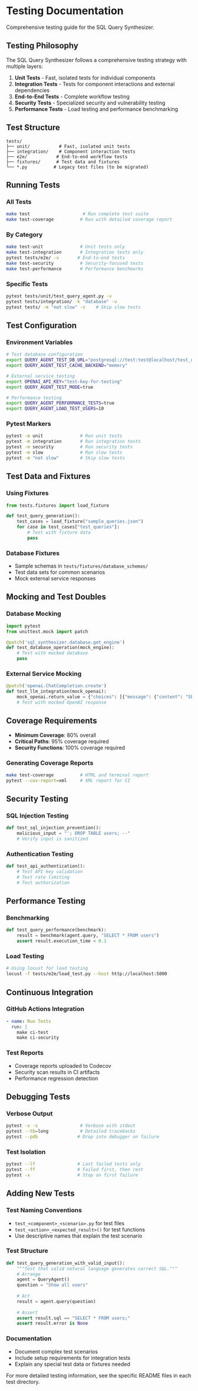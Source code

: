 # Testing Documentation

Comprehensive testing guide for the SQL Query Synthesizer.

## Testing Philosophy

The SQL Query Synthesizer follows a comprehensive testing strategy with multiple layers:

1. **Unit Tests** - Fast, isolated tests for individual components
2. **Integration Tests** - Tests for component interactions and external dependencies
3. **End-to-End Tests** - Complete workflow testing
4. **Security Tests** - Specialized security and vulnerability testing
5. **Performance Tests** - Load testing and performance benchmarking

## Test Structure

```
tests/
├── unit/           # Fast, isolated unit tests
├── integration/    # Component interaction tests
├── e2e/           # End-to-end workflow tests
├── fixtures/      # Test data and fixtures
└── *.py          # Legacy test files (to be migrated)
```

## Running Tests

### All Tests
```bash
make test                    # Run complete test suite
make test-coverage          # Run with detailed coverage report
```

### By Category
```bash
make test-unit              # Unit tests only
make test-integration       # Integration tests only
pytest tests/e2e/ -v       # End-to-end tests
make test-security          # Security-focused tests
make test-performance       # Performance benchmarks
```

### Specific Tests
```bash
pytest tests/unit/test_query_agent.py -v
pytest tests/integration/ -k "database" -v
pytest tests/ -m "not slow" -v    # Skip slow tests
```

## Test Configuration

### Environment Variables
```bash
# Test database configuration
export QUERY_AGENT_TEST_DB_URL="postgresql://test:test@localhost/test_db"
export QUERY_AGENT_TEST_CACHE_BACKEND="memory"

# External service testing
export OPENAI_API_KEY="test-key-for-testing"
export QUERY_AGENT_TEST_MODE=true

# Performance testing
export QUERY_AGENT_PERFORMANCE_TESTS=true
export QUERY_AGENT_LOAD_TEST_USERS=10
```

### Pytest Markers
```bash
pytest -m unit              # Run unit tests
pytest -m integration       # Run integration tests
pytest -m security          # Run security tests
pytest -m slow              # Run slow tests
pytest -m "not slow"        # Skip slow tests
```

## Test Data and Fixtures

### Using Fixtures
```python
from tests.fixtures import load_fixture

def test_query_generation():
    test_cases = load_fixture("sample_queries.json")
    for case in test_cases["test_queries"]:
        # Test with fixture data
        pass
```

### Database Fixtures
- Sample schemas in `tests/fixtures/database_schemas/`
- Test data sets for common scenarios
- Mock external service responses

## Mocking and Test Doubles

### Database Mocking
```python
import pytest
from unittest.mock import patch

@patch('sql_synthesizer.database.get_engine')
def test_database_operation(mock_engine):
    # Test with mocked database
    pass
```

### External Service Mocking
```python
@patch('openai.ChatCompletion.create')
def test_llm_integration(mock_openai):
    mock_openai.return_value = {"choices": [{"message": {"content": "SELECT * FROM users;"}}]}
    # Test with mocked OpenAI response
```

## Coverage Requirements

- **Minimum Coverage**: 80% overall
- **Critical Paths**: 95% coverage required
- **Security Functions**: 100% coverage required

### Generating Coverage Reports
```bash
make test-coverage          # HTML and terminal report
pytest --cov-report=xml     # XML report for CI
```

## Security Testing

### SQL Injection Testing
```python
def test_sql_injection_prevention():
    malicious_input = "'; DROP TABLE users; --"
    # Verify input is sanitized
```

### Authentication Testing
```python
def test_api_authentication():
    # Test API key validation
    # Test rate limiting
    # Test authorization
```

## Performance Testing

### Benchmarking
```python
def test_query_performance(benchmark):
    result = benchmark(agent.query, "SELECT * FROM users")
    assert result.execution_time < 0.1
```

### Load Testing
```bash
# Using locust for load testing
locust -f tests/e2e/load_test.py --host http://localhost:5000
```

## Continuous Integration

### GitHub Actions Integration
```yaml
- name: Run Tests
  run: |
    make ci-test
    make ci-security
```

### Test Reports
- Coverage reports uploaded to Codecov
- Security scan results in CI artifacts
- Performance regression detection

## Debugging Tests

### Verbose Output
```bash
pytest -v -s                # Verbose with stdout
pytest --tb=long            # Detailed tracebacks
pytest --pdb               # Drop into debugger on failure
```

### Test Isolation
```bash
pytest --lf                # Last failed tests only
pytest --ff                # Failed first, then rest
pytest -x                  # Stop on first failure
```

## Adding New Tests

### Test Naming Conventions
- `test_<component>_<scenario>.py` for test files
- `test_<action>_<expected_result>()` for test functions
- Use descriptive names that explain the test scenario

### Test Structure
```python
def test_query_generation_with_valid_input():
    """Test that valid natural language generates correct SQL."""
    # Arrange
    agent = QueryAgent()
    question = "Show all users"
    
    # Act
    result = agent.query(question)
    
    # Assert
    assert result.sql == "SELECT * FROM users;"
    assert result.error is None
```

### Documentation
- Document complex test scenarios
- Include setup requirements for integration tests
- Explain any special test data or fixtures needed

For more detailed testing information, see the specific README files in each test directory.
